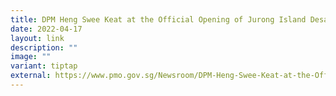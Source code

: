 ```yaml
---
title: DPM Heng Swee Keat at the Official Opening of Jurong Island Desalination Plant
date: 2022-04-17
layout: link
description: ""
image: ""
variant: tiptap
external: https://www.pmo.gov.sg/Newsroom/DPM-Heng-Swee-Keat-at-the-Official-Opening-of-Jurong-Island-Desalination-Plant
---
```

